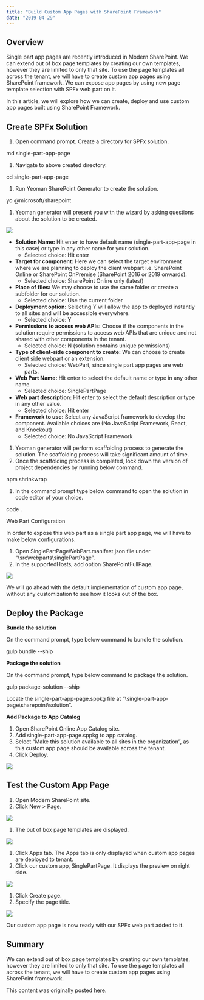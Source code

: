 ```yaml
---
title: "Build Custom App Pages with SharePoint Framework"
date: "2019-04-29"
---
```


## Overview

Single part app pages are recently introduced in Modern SharePoint. We can extend out of box page templates by creating our own templates, however they are limited to only that site. To use the page templates all across the tenant, we will have to create custom app pages using SharePoint framework. We can expose app pages by using new page template selection with SPFx web part on it.

In this article, we will explore how we can create, deploy and use custom app pages built using SharePoint Framework.

## Create SPFx Solution

1. Open command prompt. Create a directory for SPFx solution.

md single-part-app-page

1. Navigate to above created directory.

cd single-part-app-page

1. Run Yeoman SharePoint Generator to create the solution.

yo @microsoft/sharepoint

1. Yeoman generator will present you with the wizard by asking questions about the solution to be created.

![](https://nanddeepnachanblogs.com/wp-content/uploads/2020/03/word-image-372.png)

- **Solution Name:** Hit enter to have default name (single-part-app-page in this case) or type in any other name for your solution.
    - Selected choice: Hit enter
- **Target for component:** Here we can select the target environment where we are planning to deploy the client webpart i.e. SharePoint Online or SharePoint OnPremise (SharePoint 2016 or 2019 onwards).
    - Selected choice: SharePoint Online only (latest)
- **Place of files:** We may choose to use the same folder or create a subfolder for our solution.
    - Selected choice: Use the current folder
- **Deployment option:** Selecting Y will allow the app to deployed instantly to all sites and will be accessible everywhere.
    - Selected choice: Y
- **Permissions to access web APIs:** Choose if the components in the solution require permissions to access web APIs that are unique and not shared with other components in the tenant.
    - Selected choice: N (solution contains unique permissions)
- **Type of client-side component to create:** We can choose to create client side webpart or an extension.
    - Selected choice: WebPart, since single part app pages are web parts.
- **Web Part Name:** Hit enter to select the default name or type in any other name.
    - Selected choice: SinglePartPage
- **Web part description:** Hit enter to select the default description or type in any other value.
    - Selected choice: Hit enter
- **Framework to use:** Select any JavaScript framework to develop the component. Available choices are (No JavaScript Framework, React, and Knockout)
    - Selected choice: No JavaScript Framework

1. Yeoman generator will perform scaffolding process to generate the solution. The scaffolding process will take significant amount of time.
2. Once the scaffolding process is completed, lock down the version of project dependencies by running below command.

npm shrinkwrap

1. In the command prompt type below command to open the solution in code editor of your choice.

code .

Web Part Configuration

In order to expose this web part as a single part app page, we will have to make below configurations.

1. Open SinglePartPageWebPart.manifest.json file under “\\src\\webparts\\singlePartPage”.
2. In the supportedHosts, add option SharePointFullPage.

![](https://nanddeepnachanblogs.com/wp-content/uploads/2020/03/word-image-373.png)

We will go ahead with the default implementation of custom app page, without any customization to see how it looks out of the box.

## Deploy the Package

**Bundle the solution**

On the command prompt, type below command to bundle the solution.

gulp bundle --ship

**Package the solution**

On the command prompt, type below command to package the solution.

gulp package-solution --ship

Locate the single-part-app-page.sppkg file at “\\single-part-app-page\\sharepoint\\solution”.

**Add Package to App Catalog**

1. Open SharePoint Online App Catalog site.
2. Add single-part-app-page.sppkg to app catalog.
3. Select “Make this solution available to all sites in the organization”, as this custom app page should be available across the tenant.
4. Click Deploy.

![](https://nanddeepnachanblogs.com/wp-content/uploads/2020/03/word-image-374.png)

## Test the Custom App Page

1. Open Modern SharePoint site.
2. Click New > Page.

![](https://nanddeepnachanblogs.com/wp-content/uploads/2020/03/word-image-375.png)

1. The out of box page templates are displayed.

![](https://nanddeepnachanblogs.com/wp-content/uploads/2020/03/word-image-376.png)

1. Click Apps tab. The Apps tab is only displayed when custom app pages are deployed to tenant.
2. Click our custom app, SinglePartPage. It displays the preview on right side.

![](https://nanddeepnachanblogs.com/wp-content/uploads/2020/03/word-image-377.png)

1. Click Create page.
2. Specify the page title.

![](https://nanddeepnachanblogs.com/wp-content/uploads/2020/03/word-image-378.png)

Our custom app page is now ready with our SPFx web part added to it.

## Summary

We can extend out of box page templates by creating our own templates, however they are limited to only that site. To use the page templates all across the tenant, we will have to create custom app pages using SharePoint framework.

This content was originally posted [here](https://www.c-sharpcorner.com/article/build-custom-app-pages-with-sharepoint-framework/).
